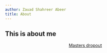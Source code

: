 ```yaml
---
author: Zauad Shahreer Abeer
title: About
---
```


## This is about me

<div style = "text-align-last: center;">
  <ul style = "list-style: none;">
    <li><a href = "/about" style = "border-bottom: none;"><i class="fa fa-graduation-cap"></i> Masters dropout </a></li>
  </ul>

</div>

<div style = "text-align-last: center;">
      <a href = "https://github.com/shahreyar-abeer" style = "border-bottom:none;"><i class="fa fa-github fa-lg"></i></a>
    <a href = "https://twitter.com/shahreyarabeer" style = "border-bottom:none;"><i class="fa fa-twitter fa-lg"></i></a>
    <a href = "https://twitter.com/shahreyarabeer" style = "border-bottom:none;"><i class="fa fa-linkedin fa-lg"></i></a>
    <a href = "mailto:shahreyar.abeer@gmail.com" style = "border-bottom:none;"><i class="fa fa-envelope fa-lg"></i></a>
</div>
